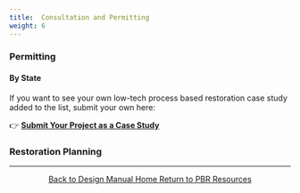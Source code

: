 ```yaml
---
title:  Consultation and Permitting
weight: 6
---
```


### Permitting

#### By State




If you want to see your own low-tech process based restoration case study added to the list, submit your own here:

👉 [**Submit Your Project as a Case Study**](https://goo.gl/forms/Ol0FQsz9W4QoU4ME3)





### Restoration Planning





------
<div align="center">
	<a class="hollow button" href="{{ site.baseurl }}/"><i class="fa fa-arrow-circle-left" aria-hidden="true"></i>  Back to Design Manual Home <i class="fa fa-book" aria-hidden="true"></i></a>
	<a class="hollow button" href="{{ site.baseurl }}/resources/"><i class="fa fa-arrow-circle-up" aria-hidden="true"></i>  Return to PBR Resources <i class="fa fa-thumbs-up" aria-hidden="true"></i></a>

</div>